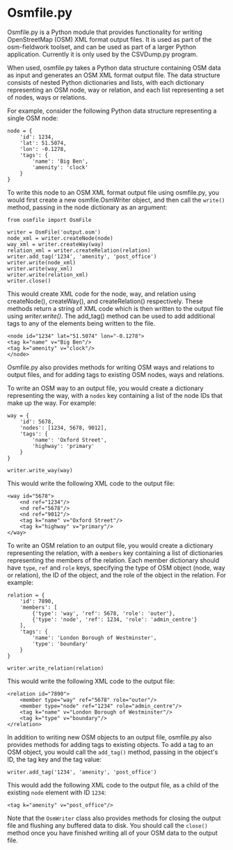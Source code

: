 # Osmfile.py

Osmfile.py is a Python module that provides functionality for writing
OpenStreetMap (OSM) XML format output files. It is used as part of the
osm-fieldwork toolset, and can be used as part of a larger Python
application. Currently it is only used by the CSVDump.py program.

When used, osmfile.py takes a Python data structure containing OSM
data as input and generates an OSM XML format output file. The data
structure consists of nested Python dictionaries and lists, with each
dictionary representing an OSM node, way or relation, and each list
representing a set of nodes, ways or relations.

For example, consider the following Python data structure representing
a single OSM node:

    node = {
        'id': 1234,
        'lat': 51.5074,
        'lon': -0.1278,
        'tags': {
            'name': 'Big Ben',
            'amenity': 'clock'
        }
    }

To write this node to an OSM XML format output file using osmfile.py,
you would first create a new osmfile.OsmWriter object, and then call
the `write()` method, passing in the node dictionary as an
argument:

    from osmfile import OsmFile

    writer = OsmFile('output.osm')
    node_xml = writer.createNode(node)
    way_xml = writer.createWay(way)
    relation_xml = writer.createRelation(relation)
    writer.add_tag('1234', 'amenity', 'post_office')
    writer.write(node_xml)
    writer.write(way_xml)
    writer.write(relation_xml)
    writer.close()

This would create XML code for the node, way, and relation using
createNode(), createWay(), and createRelation() respectively. These
methods return a string of XML code which is then written to the
output file using _writer.write()_. The add_tag() method can be used to
add additional tags to any of the elements being written to the file.

    <node id="1234" lat="51.5074" lon="-0.1278">
    <tag k="name" v="Big Ben"/>
    <tag k="amenity" v="clock"/>
    </node>

Osmfile.py also provides methods for writing OSM ways and relations to
output files, and for adding tags to existing OSM nodes, ways and
relations.

To write an OSM way to an output file, you would create a dictionary
representing the way, with a `nodes` key containing a list of the node
IDs that make up the way. For example:

    way = {
        'id': 5678,
        'nodes': [1234, 5678, 9012],
        'tags': {
            'name': 'Oxford Street',
            'highway': 'primary'
        }
    }

    writer.write_way(way)

This would write the following XML code to the output file:

    <way id="5678">
        <nd ref="1234"/>
        <nd ref="5678"/>
        <nd ref="9012"/>
        <tag k="name" v="Oxford Street"/>
        <tag k="highway" v="primary"/>
    </way>

To write an OSM relation to an output file, you would create a
dictionary representing the relation, with a `members` key containing
a list of dictionaries representing the members of the relation. Each
member dictionary should have `type`, `ref` and `role` keys,
specifying the type of OSM object (node, way or relation), the ID of
the object, and the role of the object in the relation. For example:

    relation = {
        'id': 7890,
        'members': [
            {'type': 'way', 'ref': 5678, 'role': 'outer'},
            {'type': 'node', 'ref': 1234, 'role': 'admin_centre'}
        ],
        'tags': {
            'name': 'London Borough of Westminster',
            'type': 'boundary'
        }
    }

    writer.write_relation(relation)

This would write the following XML code to the output file:

    <relation id="7890">
        <member type="way" ref="5678" role="outer"/>
        <member type="node" ref="1234" role="admin_centre"/>
        <tag k="name" v="London Borough of Westminster"/>
        <tag k="type" v="boundary"/>
    </relation>

In addition to writing new OSM objects to an output file, osmfile.py
also provides methods for adding tags to existing objects. To add a
tag to an OSM object, you would call the `add_tag()` method, passing
in the object's ID, the tag key and the tag value:

    writer.add_tag('1234', 'amenity', 'post_office')

This would add the following XML code to the output file, as a child
of the existing `node` element with ID `1234`:

    <tag k="amenity" v="post_office"/>

Note that the `OsmWriter` class also provides methods for closing the
output file and flushing any buffered data to disk. You should call
the `close()` method once you have finished writing all of your OSM
data to the output file.
